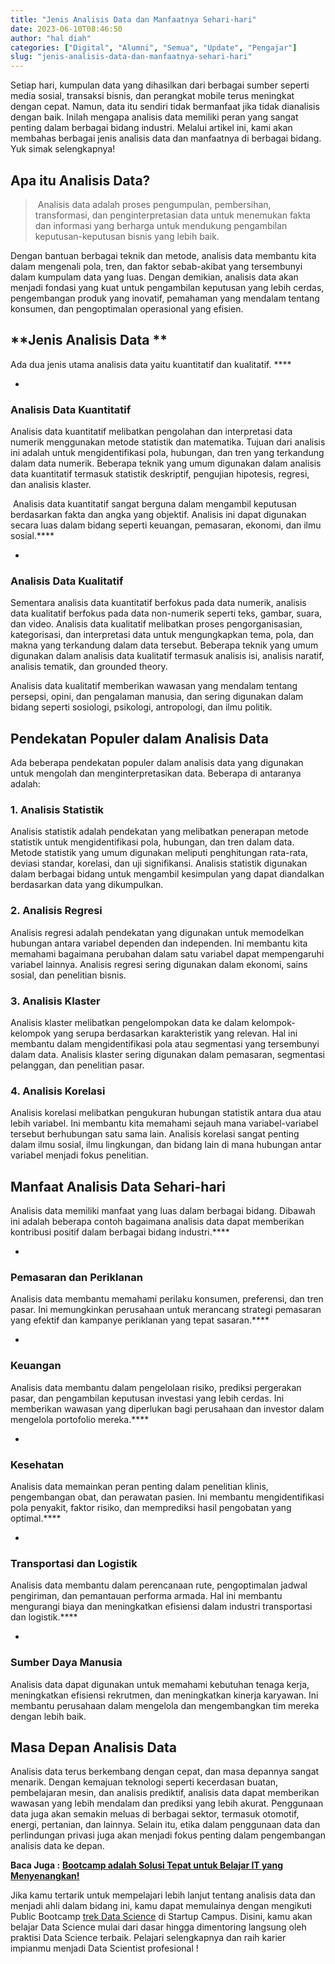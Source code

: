 ```yaml
---
title: "Jenis Analisis Data dan Manfaatnya Sehari-hari"
date: 2023-06-10T08:46:50
author: "hal diah"
categories: ["Digital", "Alumni", "Semua", "Update", "Pengajar"]
slug: "jenis-analisis-data-dan-manfaatnya-sehari-hari"
---
```


Setiap hari, kumpulan data yang dihasilkan dari berbagai sumber seperti media sosial, transaksi bisnis, dan perangkat mobile terus meningkat dengan cepat. Namun, data itu sendiri tidak bermanfaat jika tidak dianalisis dengan baik. Inilah mengapa analisis data memiliki peran yang sangat penting dalam berbagai bidang industri. Melalui artikel ini, kami akan membahas berbagai jenis analisis data dan manfaatnya di berbagai bidang. Yuk simak selengkapnya!
## **Apa itu Analisis Data?**

>  Analisis data adalah proses pengumpulan, pembersihan, transformasi, dan penginterpretasian data untuk menemukan fakta dan informasi yang berharga untuk mendukung pengambilan keputusan-keputusan bisnis yang lebih baik. 

Dengan bantuan berbagai teknik dan metode, analisis data membantu kita dalam mengenali pola, tren, dan faktor sebab-akibat yang tersembunyi dalam kumpulam data yang luas. Dengan demikian, analisis data akan menjadi fondasi yang kuat untuk pengambilan keputusan yang lebih cerdas, pengembangan produk yang inovatif, pemahaman yang mendalam tentang konsumen, dan pengoptimalan operasional yang efisien.
## **Jenis Analisis Data **
Ada dua jenis utama analisis data yaitu kuantitatif dan kualitatif. ****

 - 
### **Analisis Data Kuantitatif**

Analisis data kuantitatif melibatkan pengolahan dan interpretasi data numerik menggunakan metode statistik dan matematika. Tujuan dari analisis ini adalah untuk mengidentifikasi pola, hubungan, dan tren yang terkandung dalam data numerik. Beberapa teknik yang umum digunakan dalam analisis data kuantitatif termasuk statistik deskriptif, pengujian hipotesis, regresi, dan analisis klaster.

 Analisis data kuantitatif sangat berguna dalam mengambil keputusan berdasarkan fakta dan angka yang objektif. Analisis ini dapat digunakan secara luas dalam bidang seperti keuangan, pemasaran, ekonomi, dan ilmu sosial.****

 - 
### **Analisis Data Kualitatif**

Sementara analisis data kuantitatif berfokus pada data numerik, analisis data kualitatif berfokus pada data non-numerik seperti teks, gambar, suara, dan video. Analisis data kualitatif melibatkan proses pengorganisasian, kategorisasi, dan interpretasi data untuk mengungkapkan tema, pola, dan makna yang terkandung dalam data tersebut. Beberapa teknik yang umum digunakan dalam analisis data kualitatif termasuk analisis isi, analisis naratif, analisis tematik, dan grounded theory. 

Analisis data kualitatif memberikan wawasan yang mendalam tentang persepsi, opini, dan pengalaman manusia, dan sering digunakan dalam bidang seperti sosiologi, psikologi, antropologi, dan ilmu politik.
## **Pendekatan Populer dalam Analisis Data**
Ada beberapa pendekatan populer dalam analisis data yang digunakan untuk mengolah dan menginterpretasikan data. Beberapa di antaranya adalah:
### 1. Analisis Statistik
Analisis statistik adalah pendekatan yang melibatkan penerapan metode statistik untuk mengidentifikasi pola, hubungan, dan tren dalam data. Metode statistik yang umum digunakan meliputi penghitungan rata-rata, deviasi standar, korelasi, dan uji signifikansi. Analisis statistik digunakan dalam berbagai bidang untuk mengambil kesimpulan yang dapat diandalkan berdasarkan data yang dikumpulkan.
### 2. Analisis Regresi
Analisis regresi adalah pendekatan yang digunakan untuk memodelkan hubungan antara variabel dependen dan independen. Ini membantu kita memahami bagaimana perubahan dalam satu variabel dapat mempengaruhi variabel lainnya. Analisis regresi sering digunakan dalam ekonomi, sains sosial, dan penelitian bisnis.
### 3. Analisis Klaster
Analisis klaster melibatkan pengelompokan data ke dalam kelompok-kelompok yang serupa berdasarkan karakteristik yang relevan. Hal ini membantu dalam mengidentifikasi pola atau segmentasi yang tersembunyi dalam data. Analisis klaster sering digunakan dalam pemasaran, segmentasi pelanggan, dan penelitian pasar.
### 4. Analisis Korelasi
Analisis korelasi melibatkan pengukuran hubungan statistik antara dua atau lebih variabel. Ini membantu kita memahami sejauh mana variabel-variabel tersebut berhubungan satu sama lain. Analisis korelasi sangat penting dalam ilmu sosial, ilmu lingkungan, dan bidang lain di mana hubungan antar variabel menjadi fokus penelitian.
## **Manfaat Analisis Data Sehari-hari**
Analisis data memiliki manfaat yang luas dalam berbagai bidang. Dibawah ini adalah beberapa contoh bagaimana analisis data dapat memberikan kontribusi positif dalam berbagai bidang industri.****

 - 
### **Pemasaran dan Periklanan**

Analisis data membantu memahami perilaku konsumen, preferensi, dan tren pasar. Ini memungkinkan perusahaan untuk merancang strategi pemasaran yang efektif dan kampanye periklanan yang tepat sasaran.****

 - 
### **Keuangan**

Analisis data membantu dalam pengelolaan risiko, prediksi pergerakan pasar, dan pengambilan keputusan investasi yang lebih cerdas. Ini memberikan wawasan yang diperlukan bagi perusahaan dan investor dalam mengelola portofolio mereka.****

 - 
### **Kesehatan**

Analisis data memainkan peran penting dalam penelitian klinis, pengembangan obat, dan perawatan pasien. Ini membantu mengidentifikasi pola penyakit, faktor risiko, dan memprediksi hasil pengobatan yang optimal.****

 - 
### **Transportasi dan Logistik**

Analisis data membantu dalam perencanaan rute, pengoptimalan jadwal pengiriman, dan pemantauan performa armada. Hal ini membantu mengurangi biaya dan meningkatkan efisiensi dalam industri transportasi dan logistik.****

 - 
### **Sumber Daya Manusia**

Analisis data dapat digunakan untuk memahami kebutuhan tenaga kerja, meningkatkan efisiensi rekrutmen, dan meningkatkan kinerja karyawan. Ini membantu perusahaan dalam mengelola dan mengembangkan tim mereka dengan lebih baik.
## **Masa Depan Analisis Data**
Analisis data terus berkembang dengan cepat, dan masa depannya sangat menarik. Dengan kemajuan teknologi seperti kecerdasan buatan, pembelajaran mesin, dan analisis prediktif, analisis data dapat memberikan wawasan yang lebih mendalam dan prediksi yang lebih akurat. Penggunaan data juga akan semakin meluas di berbagai sektor, termasuk otomotif, energi, pertanian, dan lainnya. Selain itu, etika dalam penggunaan data dan perlindungan privasi juga akan menjadi fokus penting dalam pengembangan analisis data ke depan.

**Baca Juga :** [**Bootcamp adalah Solusi Tepat untuk Belajar IT yang Menyenangkan!**](https://startupcampus.id/blog/bootcamp-adalah-solusi-tepat-untuk-belajar-it-yang-menyenangkan/)

Jika kamu tertarik untuk mempelajari lebih lanjut tentang analisis data dan menjadi ahli dalam bidang ini, kamu dapat memulainya dengan mengikuti Public Bootcamp [trek Data Science](https://startupcampus.id/track/data-science) di Startup Campus. Disini, kamu akan belajar Data Science mulai dari dasar hingga dimentoring langsung oleh praktisi Data Science terbaik. Pelajari selengkapnya dan raih karier impianmu menjadi Data Scientist profesional !